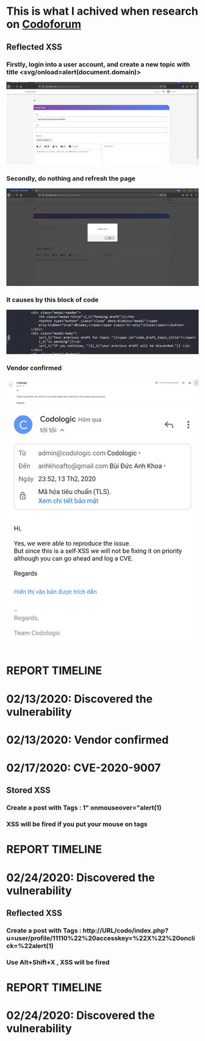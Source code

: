 # This is what I achived when research on [Codoforum](http://codologic.com/)
## Reflected XSS
### Firstly, login into a user account, and create a new topic with title <svg/onload=alert(document.domain)>
![](https://github.com/matuhn/Research/raw/master/codoforum/1.png)
### Secondly, do nothing and refresh the page 
![](https://github.com/matuhn/Research/raw/master/codoforum/2.png)
### It causes by this block of code 
![](https://github.com/matuhn/Research/raw/master/codoforum/3.png)
### Vendor confirmed
![](https://github.com/matuhn/Research/raw/master/codoforum/image.png)
![](https://github.com/matuhn/Research/raw/master/codoforum/20200214_072124.jpg)
# REPORT TIMELINE
# 02/13/2020: Discovered the vulnerability
# 02/13/2020: Vendor confirmed
# 02/17/2020: CVE-2020-9007

## Stored XSS
### Create a post with Tags : 1" onmouseover="alert(1)
### XSS will be fired if you put your mouse on tags

# REPORT TIMELINE
# 02/24/2020: Discovered the vulnerability

## Reflected XSS
### Create a post with Tags : http://URL/codo/index.php?u=user/profile/11110%22%20accesskey=%22X%22%20onclick=%22alert(1)
### Use Alt+Shift+X , XSS will be fired

# REPORT TIMELINE
# 02/24/2020: Discovered the vulnerability
